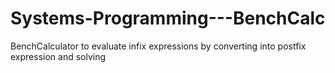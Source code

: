 # Systems-Programming---BenchCalc
BenchCalculator to evaluate infix expressions by converting into postfix expression and solving
